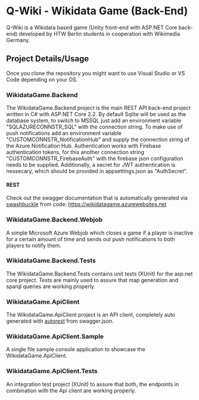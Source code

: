 # Q-Wiki - Wikidata Game (Back-End)
Q-Wiki is a Wikidata based game (Unity front-end with ASP.NET Core back-end) developed by HTW Berlin students in cooperation with Wikimedia Germany.
## Project Details/Usage
Once you clone the repository you might want to use Visual Studio or VS Code depending on your OS.
### WikidataGame.Backend
The WikidataGame.Backend project is the main REST API back-end project written in C# with ASP.NET Core 2.2.
By default Sqlite will be used as the database system, to switch to MSSQL just add an environment variable "SQLAZURECONNSTR_SQL" with the connection string. To make use of push notifications add an environment variable "CUSTOMCONNSTR_NotificationHub" and supply the connection string of the Azure Notification Hub. Authentication works with Firebase authentication tokens, for this another connection string "CUSTOMCONNSTR_FirebaseAuth" with the firebase json configuration needs to be supplied. Additionally, a secret for JWT authentication is nessecary, which should be provided in appsettings.json as "AuthSecret".
#### REST
Check out the swagger documentation that is automatically generated via [swashbuckle](https://github.com/domaindrivendev/Swashbuckle.AspNetCore) from code: https://wikidatagame.azurewebsites.net

### WikidataGame.Backend.Webjob
A simple Microsoft Azure Webjob which closes a game if a player is inactive for a certain amount of time and sends out push notifications to both players to notify them.

### WikidataGame.Backend.Tests
The WikidataGame.Backend.Tests contains unit tests (XUnit) for the asp.net core project. Tests are mainly used to assure that map generation and sparql queries are working properly.

### WikidataGame.ApiClient
The WikidataGame.ApiClient project is an API client, completely auto generated with [autorest](https://github.com/Azure/autorest) from swagger.json.

### WikidataGame.ApiClient.Sample
A single file sample console application to showcase the WikidataGame.ApiClient.

### WikidataGame.ApiClient.Tests
An integration test project (XUnit) to assure that both, the endpoints in combination with the Api client are working properly.
